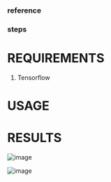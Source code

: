 ### reference


### steps


# REQUIREMENTS
1. Tensorflow

# USAGE





# RESULTS
![image](https://user-images.githubusercontent.com/81852029/204503591-c94f567b-1d66-41c8-afbc-e3e996bc11fd.png)

![image](https://user-images.githubusercontent.com/81852029/204503666-507a0d1b-4afe-4bb2-8f0a-286369d0bc87.png)
